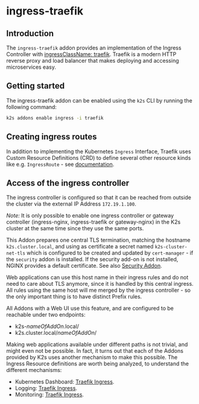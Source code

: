 <!--
SPDX-FileCopyrightText: © 2023 Siemens Healthcare GmbH

SPDX-License-Identifier: MIT
-->

# ingress-traefik

## Introduction

The `ingress-traefik` addon provides an implementation of the Ingress Controller with
[ingressClassName: traefik](https://github.com/traefik/traefik).
Traefik is a modern HTTP reverse proxy and load balancer that makes
deploying and accessing microservices easy.

## Getting started

The ingress-traefik addon can be enabled using the `k2s` CLI by running the following command:

```cmd
k2s addons enable ingress -i traefik
```

## Creating ingress routes

In addition to implementing the Kubernetes `Ingress` Interface,
Traefik uses Custom Resource Definitions (CRD) to define several other
resource kinds like e.g. `IngressRoute` - see
[documentation](https://doc.traefik.io/traefik/routing/providers/kubernetes-crd/).

## Access of the ingress controller

The ingress controller is configured so that it can be reached from outside
the cluster via the external IP Address `172.19.1.100`.

_Note:_ It is only possible to enable one ingress controller or gateway
controller (ingress-nginx, ingress-traefik or gateway-nginx) in the K2s cluster at the
same time since they use the same ports.

This Addon prepares one central TLS termination, matching the hostname
`k2s.cluster.local`, and using as certificate a secret named
`k2s-cluster-net-tls` which is configured to be created and updated by
`cert-manager` - if the `security` addon is installed.
If the security add-on is not installed, NGINX provides a default certificate.
See also [Security Addon](../../security/README.md).

Web applications can use this host name in their ingress rules
and do not need to care about TLS anymore, since it is handled by this
central ingress. All rules using the same host will me merged by the ingress
controller - so the only important thing is to have distinct Prefix rules.

All Addons with a Web UI use this feature,
and are configured to be reachable under two endpoints:

- k2s-_nameOfAddOn_.local/
- k2s.cluster.local/_nameOfAddOn_/

Making web applications available under different paths is not trivial,
and might even not be possible. In fact, it turns out that each of the Addons
provided by K2s uses another mechanism to make this possible.
The Ingress Resource definitions are worth being analyzed,
to understand the different mechanisms:

- Kubernetes Dashboard:
  [Traefik Ingress](../../dashboard/manifests/dashboard-traefik-ingress.yaml).
- Logging:
  [Traefik Ingress](../../logging/manifests/opensearch-dashboards/traefik.yaml).
- Monitoring:
  [Traefik Ingress](../../monitoring/manifests/plutono/traefik.yaml).

